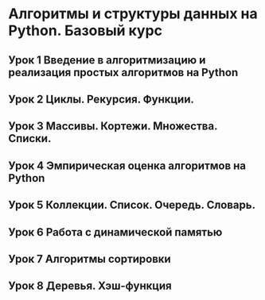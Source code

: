 # Алгоритмы и структуры данных на Python. Базовый курс
## Урок 1 Введение в алгоритмизацию и реализация простых алгоритмов на Python
## Урок 2 Циклы. Рекурсия. Функции.
## Урок 3 Массивы. Кортежи. Множества. Списки.
## Урок 4 Эмпирическая оценка алгоритмов на Python
## Урок 5 Коллекции. Список. Очередь. Словарь.
## Урок 6 Работа с динамической памятью
## Урок 7 Алгоритмы сортировки
## Урок 8 Деревья. Хэш-функция
